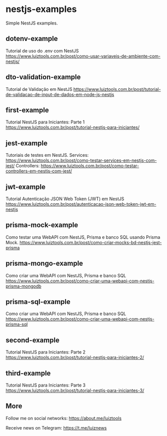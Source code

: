 # nestjs-examples
Simple NestJS examples.

## dotenv-example
Tutorial de uso do .env com NestJS
https://www.luiztools.com.br/post/como-usar-variaveis-de-ambiente-com-nestjs/

## dto-validation-example
Tutorial de Validação em NestJS
https://www.luiztools.com.br/post/tutorial-de-validacao-de-input-de-dados-em-node-js-nestjs

## first-example
Tutorial NestJS para Iniciantes: Parte 1
https://www.luiztools.com.br/post/tutorial-nestjs-para-iniciantes/

## jest-example
Tutoriais de testes em NestJS.
Services: https://www.luiztools.com.br/post/como-testar-services-em-nestjs-com-jest/
Controllers: https://www.luiztools.com.br/post/como-testar-controllers-em-nestjs-com-jest/

## jwt-example
Tutorial Autenticação JSON Web Token (JWT) em NestJS
https://www.luiztools.com.br/post/autenticacao-json-web-token-jwt-em-nestjs

## prisma-mock-example
Como testar uma WebAPI com NestJS, Prisma e banco SQL usando Prisma Mock.
https://www.luiztools.com.br/post/como-criar-mocks-bd-nestjs-jest-prisma

## prisma-mongo-example
Como criar uma WebAPI com NestJS, Prisma e banco SQL
https://www.luiztools.com.br/post/como-criar-uma-webapi-com-nestjs-prisma-mongodb

## prisma-sql-example
Como criar uma WebAPI com NestJS, Prisma e banco SQL
https://www.luiztools.com.br/post/como-criar-uma-webapi-com-nestjs-prisma-sql

## second-example
Tutorial NestJS para Iniciantes: Parte 2
https://www.luiztools.com.br/post/tutorial-nestjs-para-iniciantes-2/

## third-example
Tutorial NestJS para Iniciantes: Parte 3
https://www.luiztools.com.br/post/tutorial-nestjs-para-iniciantes-3/

## More

Follow me on social networks: https://about.me/luiztools

Receive news on Telegram: https://t.me/luiznews